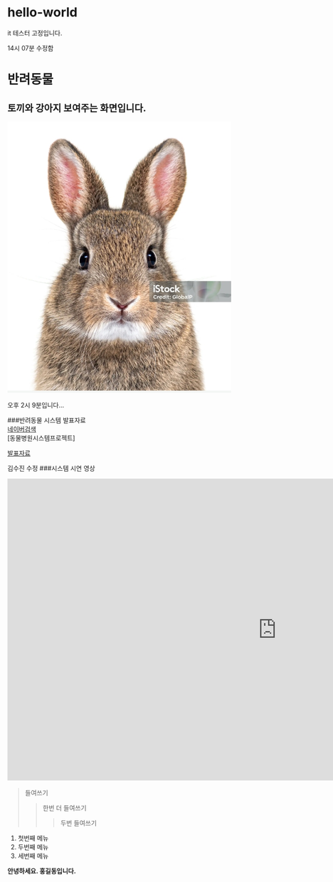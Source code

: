 # hello-world
it 테스터 고정입니다.

14시 07분 수정함

# 반려동물
## 토끼와 강아지 보여주는 화면입니다.
<img src="토끼.jpg"/>

오후 2시 9분입니다...

###반려동물 시스템 발표자료<br>
[네이버검색](https://www.naver.com)<br>
[동물병원시스템프로젝트]

[발표자료](/project.pptx)<br>

김수진 수정
###시스템 시연 영상
<iframe width="1207" height="679" src="https://www.youtube.com/embed/VQEXYSZV6hg?list=RDVQEXYSZV6hg" title="편안하게 듣는 힐송 재즈 | 𝙍𝙚𝙡𝙖𝙭 | 𝙎𝙩𝙪𝙙𝙮 | 𝙒𝙤𝙧𝙠 | 𝘾𝙖𝙛𝙚" frameborder="0" allow="accelerometer; autoplay; clipboard-write; encrypted-media; gyroscope; picture-in-picture; web-share" referrerpolicy="strict-origin-when-cross-origin" allowfullscreen></iframe>

> 들여쓰기
> > 한번 더 들여쓰기
> > > 두번 들여쓰기

1. 첫번째 메뉴
2. 두번째 메뉴
3. 세번째 메뉴

**안녕하세요. 홍길동입니다.**

